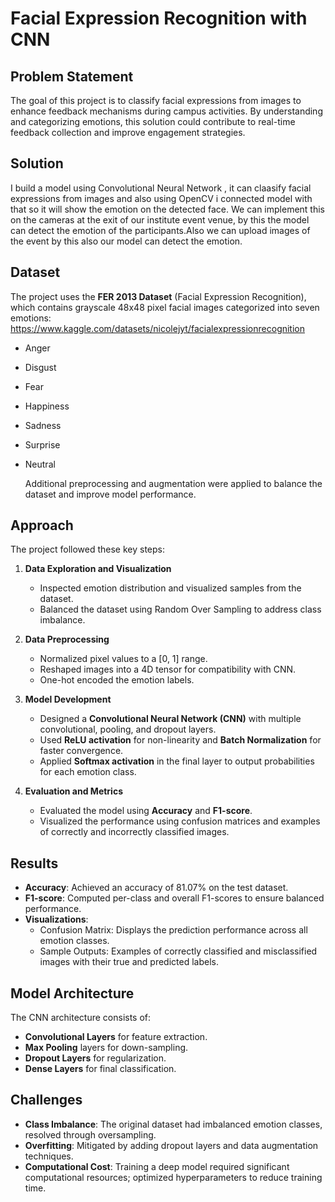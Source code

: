 # Facial Expression Recognition with CNN  
## Problem Statement  
The goal of this project is to classify facial expressions from images to enhance feedback mechanisms during campus activities. By understanding and categorizing emotions, this solution could contribute to real-time feedback collection and improve engagement strategies.  

## Solution
I build a model using Convolutional Neural Network , it can claasify facial expressions from images and also using OpenCV i connected model with that so it will show the emotion on the detected face.
We can implement this on the cameras at the exit of our institute event venue, by this the model can detect the emotion of the participants.Also we can upload images of the event by this also our model can detect the emotion.

## Dataset
The project uses the **FER 2013 Dataset** (Facial Expression Recognition), which contains grayscale 48x48 pixel facial images categorized into seven emotions:  
https://www.kaggle.com/datasets/nicolejyt/facialexpressionrecognition
- Anger  
- Disgust  
- Fear  
- Happiness  
- Sadness  
- Surprise  
- Neutral

  Additional preprocessing and augmentation were applied to balance the dataset and improve model performance.  

## Approach 
The project followed these key steps:  
1. **Data Exploration and Visualization**  
   - Inspected emotion distribution and visualized samples from the dataset.  
   - Balanced the dataset using Random Over Sampling to address class imbalance.  

2. **Data Preprocessing**  
   - Normalized pixel values to a [0, 1] range.  
   - Reshaped images into a 4D tensor for compatibility with CNN.  
   - One-hot encoded the emotion labels.  

3. **Model Development**  
   - Designed a **Convolutional Neural Network (CNN)** with multiple convolutional, pooling, and dropout layers.  
   - Used **ReLU activation** for non-linearity and **Batch Normalization** for faster convergence.  
   - Applied **Softmax activation** in the final layer to output probabilities for each emotion class.  

4. **Evaluation and Metrics**  
   - Evaluated the model using **Accuracy** and **F1-score**.  
   - Visualized the performance using confusion matrices and examples of correctly and incorrectly classified images.  

## Results  
- **Accuracy**: Achieved an accuracy of 81.07% on the test dataset.  
- **F1-score**: Computed per-class and overall F1-scores to ensure balanced performance.  
- **Visualizations**:  
   - Confusion Matrix: Displays the prediction performance across all emotion classes.  
   - Sample Outputs: Examples of correctly classified and misclassified images with their true and predicted labels.
## Model Architecture  
The CNN architecture consists of:  
- **Convolutional Layers** for feature extraction.  
- **Max Pooling** layers for down-sampling.  
- **Dropout Layers** for regularization.  
- **Dense Layers** for final classification.  

## Challenges  
- **Class Imbalance**: The original dataset had imbalanced emotion classes, resolved through oversampling.  
- **Overfitting**: Mitigated by adding dropout layers and data augmentation techniques.  
- **Computational Cost**: Training a deep model required significant computational resources; optimized hyperparameters to reduce training time.  

